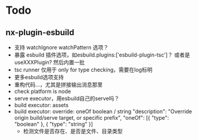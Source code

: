 # Todo

## nx-plugin-esbuild


- 支持 watchIgnore watchPattern 选项？
- 暴露 esbuild 插件选项，如esbuild.plugins:['esbuild-plugin-tsc']？ 或者是 useXXXPlugin? 然后内置一批
- tsc runner 仅用于 only for type checking，需要在log标明
- 更多esbuild选项支持
- 重构代码...，尤其是拼接输出消息那里
- check platform is node
- serve executor，用esbuild自己的serve吗？
- build executor: assets
- build executor: override: oneOf boolean / string
    "description": "Override origin build/serve target, or specific prefix",
      "oneOf": [{ "type": "boolean" }, { "type": "string" }]
  - 检测文件是否存在、是否是文件、目录类型
